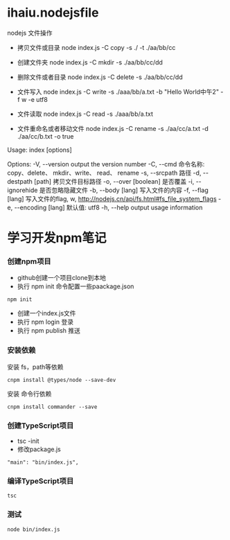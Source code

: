 
# ihaiu.nodejsfile
nodejs 文件操作

* 拷贝文件或目录
node index.js -C copy -s ./ -t ./aa/bb/cc      

* 创建文件夹
node index.js -C mkdir -s ./aa/bb/cc/dd    

* 删除文件或者目录
node index.js -C delete -s ./aa/bb/cc/dd

* 文件写入
node index.js -C write -s ./aaa/bb/a.txt -b "Hello World中午2" -f w  -e utf8

* 文件读取
node index.js -C read -s ./aaa/bb/a.txt

* 文件重命名或者移动文件
node index.js -C rename -s ./aa/cc/a.txt -d ./aa/cc/b.txt -o true



Usage: index [options]

Options:
  -V, --version           output the version number
  -C, --cmd <lang>        命令名称: copy、delete、 mkdir、write、 read、 rename
  -s, --srcpath <path>    路径
  -d, --destpath [path]   拷贝文件目标路径
  -o, --over [boolean]    是否覆盖
  -i, --ignorehide        是否忽略隐藏文件
  -b, --body [lang]       写入文件的内容
  -f, --flag [lang]       写入文件的flag, w, http://nodejs.cn/api/fs.html#fs_file_system_flags
  -e, --encoding  [lang]  默认值: utf8
  -h, --help              output usage information


















# 学习开发npm笔记
### 创建npm项目
* github创建一个项目clone到本地
* 执行 npm init 命令配置一些paackage.json
```
npm init
```
* 创建一个index.js文件
* 执行 npm login 登录
* 执行 npm publish 推送

### 安装依赖

安装 fs，path等依赖

```
cnpm install @types/node --save-dev
```

安装 命令行依赖
```
cnpm install commander --save
```

### 创建TypeScript项目
* tsc -init
* 修改package.js

```
"main": "bin/index.js",
```

### 编译TypeScript项目

```
tsc
```

### 测试

```
node bin/index.js
```